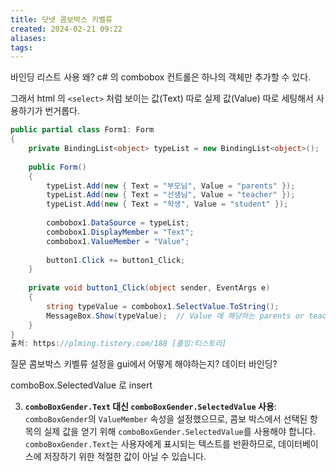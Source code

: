 ```yaml
---
title: 닷넷 콤보박스 키벨류
created: 2024-02-21 09:22
aliases: 
tags:
---
```

바인딩 리스트 사용
왜?
c# 의 combobox 컨트롤은 하나의 객체만 추가할 수 있다.

그래서 html 의 `<select>` 처럼 보이는 값(Text) 따로 실제 값(Value) 따로 세팅해서 사용하기가 번거롭다.

```cs
public partial class Form1: Form
{
    private BindingList<object> typeList = new BindingList<object>();
 
    public Form()
    {
        typeList.Add(new { Text = "부모님", Value = "parents" });
        typeList.Add(new { Text = "선생님", Value = "teacher" });
        typeList.Add(new { Text = "학생", Value = "student" });
 
        combobox1.DataSource = typeList;
        combobox1.DisplayMember = "Text";
        combobox1.ValueMember = "Value";
 
        button1.Click += button1_Click;
    }
 
    private void button1_Click(object sender, EventArgs e)
    {
        string typeValue = combobox1.SelectValue.ToString();
        MessageBox.Show(typeValue);  // Value 에 해당하는 parents or teacher or student 가 출력된다
    }
}
출처: https://plming.tistory.com/188 [플밍:티스토리]
```


질문
콤보박스 키벨류 설정을 gui에서 어떻게 해야하는지?
데이터 바인딩?

comboBox.SelectedValue 로 insert


3. **`comboBoxGender.Text` 대신 `comboBoxGender.SelectedValue` 사용**: `comboBoxGender`의 `ValueMember` 속성을 설정했으므로, 콤보 박스에서 선택된 항목의 실제 값을 얻기 위해 `comboBoxGender.SelectedValue`를 사용해야 합니다. `comboBoxGender.Text`는 사용자에게 표시되는 텍스트를 반환하므로, 데이터베이스에 저장하기 위한 적절한 값이 아닐 수 있습니다.